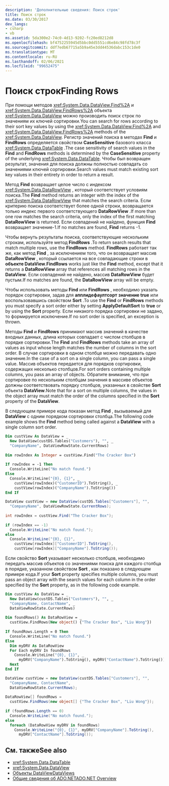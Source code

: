 ```yaml
---
description: 'Дополнительные сведения: Поиск строк'
title: Поиск строк
ms.date: 03/30/2017
dev_langs:
- csharp
- vb
ms.assetid: 5da300e2-74c0-4d13-9202-fc20ed8212d8
ms.openlocfilehash: bf4752255945d5bbc0dd5551cd6e84c98fd78c3f
ms.sourcegitcommit: ddf7edb67715a5b9a45e3dd44536dabc153c1de0
ms.translationtype: MT
ms.contentlocale: ru-RU
ms.lasthandoff: 02/06/2021
ms.locfileid: "99652475"
---
```

# <a name="finding-rows"></a><span data-ttu-id="32c06-103">Поиск строк</span><span class="sxs-lookup"><span data-stu-id="32c06-103">Finding Rows</span></span>

<span data-ttu-id="32c06-104">При помощи методов <xref:System.Data.DataView.Find%2A> и <xref:System.Data.DataView.FindRows%2A> объекта <xref:System.Data.DataView> можно производить поиск строк по значениям их ключей сортировки.</span><span class="sxs-lookup"><span data-stu-id="32c06-104">You can search for rows according to their sort key values by using the <xref:System.Data.DataView.Find%2A> and <xref:System.Data.DataView.FindRows%2A> methods of the <xref:System.Data.DataView>.</span></span> <span data-ttu-id="32c06-105">Регистр значений поиска в методах **Find** и **FindRows** определяется свойством **CaseSensitive** базового класса <xref:System.Data.DataTable> .</span><span class="sxs-lookup"><span data-stu-id="32c06-105">The case sensitivity of search values in the **Find** and **FindRows** methods is determined by the **CaseSensitive** property of the underlying <xref:System.Data.DataTable>.</span></span> <span data-ttu-id="32c06-106">Чтобы был возвращен результат, значения для поиска должны полностью совпадать со значениями ключей сортировки.</span><span class="sxs-lookup"><span data-stu-id="32c06-106">Search values must match existing sort key values in their entirety in order to return a result.</span></span>  
  
 <span data-ttu-id="32c06-107">Метод **Find** возвращает целое число с индексом <xref:System.Data.DataRowView> , который соответствует условиям поиска.</span><span class="sxs-lookup"><span data-stu-id="32c06-107">The **Find** method returns an integer with the index of the <xref:System.Data.DataRowView> that matches the search criteria.</span></span> <span data-ttu-id="32c06-108">Если критерию поиска соответствует более одной строки, возвращается только индекс первого соответствующего **DataRowView** .</span><span class="sxs-lookup"><span data-stu-id="32c06-108">If more than one row matches the search criteria, only the index of the first matching **DataRowView** is returned.</span></span> <span data-ttu-id="32c06-109">Если совпадений не найдено, функция **Find** возвращает значение-1.</span><span class="sxs-lookup"><span data-stu-id="32c06-109">If no matches are found, **Find** returns -1.</span></span>  
  
 <span data-ttu-id="32c06-110">Чтобы вернуть результаты поиска, соответствующие нескольким строкам, используйте метод **FindRows** .</span><span class="sxs-lookup"><span data-stu-id="32c06-110">To return search results that match multiple rows, use the **FindRows** method.</span></span> <span data-ttu-id="32c06-111">**FindRows** работает так же, как метод **Find** , за исключением того, что он возвращает массив **DataRowView** , который ссылается на все совпадающие строки в **объекте DataView**.</span><span class="sxs-lookup"><span data-stu-id="32c06-111">**FindRows** works just like the **Find** method, except that it returns a **DataRowView** array that references all matching rows in the **DataView**.</span></span> <span data-ttu-id="32c06-112">Если совпадений не найдено, массив **DataRowView** будет пустым.</span><span class="sxs-lookup"><span data-stu-id="32c06-112">If no matches are found, the **DataRowView** array will be empty.</span></span>  
  
 <span data-ttu-id="32c06-113">Чтобы использовать методы **Find** или **FindRows** , необходимо указать порядок сортировки, задав для **апплидефаултсорт** **значение true** или воспользовавшись свойством **Sort** .</span><span class="sxs-lookup"><span data-stu-id="32c06-113">To use the **Find** or **FindRows** methods you must specify a sort order either by setting **ApplyDefaultSort** to **true** or by using the **Sort** property.</span></span> <span data-ttu-id="32c06-114">Если никакого порядка сортировки не задано, то формируется исключение.</span><span class="sxs-lookup"><span data-stu-id="32c06-114">If no sort order is specified, an exception is thrown.</span></span>  
  
 <span data-ttu-id="32c06-115">Методы **Find** и **FindRows** принимают массив значений в качестве входных данных, длина которых совпадает с числом столбцов в порядке сортировки.</span><span class="sxs-lookup"><span data-stu-id="32c06-115">The **Find** and **FindRows** methods take an array of values as input whose length matches the number of columns in the sort order.</span></span> <span data-ttu-id="32c06-116">В случае сортировки в одном столбце можно передавать одно значение.</span><span class="sxs-lookup"><span data-stu-id="32c06-116">In the case of a sort on a single column, you can pass a single value.</span></span> <span data-ttu-id="32c06-117">Массив объектов передается для порядков сортировки, содержащих несколько столбцов.</span><span class="sxs-lookup"><span data-stu-id="32c06-117">For sort orders containing multiple columns, you pass an array of objects.</span></span> <span data-ttu-id="32c06-118">Обратите внимание, что при сортировке по нескольким столбцам значения в массиве объектов должны соответствовать порядку столбцов, указанных в свойстве **Sort** объекта **DataView**.</span><span class="sxs-lookup"><span data-stu-id="32c06-118">Note that for a sort on multiple columns, the values in the object array must match the order of the columns specified in the **Sort** property of the **DataView**.</span></span>  
  
 <span data-ttu-id="32c06-119">В следующем примере кода показан метод **Find** , вызываемый для **DataView** с одним порядком сортировки столбца.</span><span class="sxs-lookup"><span data-stu-id="32c06-119">The following code example shows the **Find** method being called against a **DataView** with a single column sort order.</span></span>  
  
```vb  
Dim custView As DataView = _  
  New DataView(custDS.Tables("Customers"), "", _  
  "CompanyName", DataViewRowState.CurrentRows)  
  
Dim rowIndex As Integer = custView.Find("The Cracker Box")  
  
If rowIndex = -1 Then  
  Console.WriteLine("No match found.")  
Else  
  Console.WriteLine("{0}, {1}", _  
    custView(rowIndex)("CustomerID").ToString(), _  
    custView(rowIndex)("CompanyName").ToString())  
End If  
```  
  
```csharp  
DataView custView = new DataView(custDS.Tables["Customers"], "",
  "CompanyName", DataViewRowState.CurrentRows);  
  
int rowIndex = custView.Find("The Cracker Box");  
  
if (rowIndex == -1)  
  Console.WriteLine("No match found.");  
else  
  Console.WriteLine("{0}, {1}",  
    custView[rowIndex]["CustomerID"].ToString(),  
    custView[rowIndex]["CompanyName"].ToString());  
```  
  
 <span data-ttu-id="32c06-120">Если свойство **Sort** указывает несколько столбцов, необходимо передать массив объектов со значениями поиска для каждого столбца в порядке, указанном свойством **Sort** , как показано в следующем примере кода.</span><span class="sxs-lookup"><span data-stu-id="32c06-120">If your **Sort** property specifies multiple columns, you must pass an object array with the search values for each column in the order specified by the **Sort** property, as in the following code example.</span></span>  
  
```vb  
Dim custView As DataView = _  
  New DataView(custDS.Tables("Customers"), "", _  
  "CompanyName, ContactName", _  
  DataViewRowState.CurrentRows)  
  
Dim foundRows() As DataRowView = _  
  custView.FindRows(New object() {"The Cracker Box", "Liu Wong"})  
  
If foundRows.Length = 0 Then  
  Console.WriteLine("No match found.")  
Else  
  Dim myDRV As DataRowView  
  For Each myDRV In foundRows  
    Console.WriteLine("{0}, {1}", _  
      myDRV("CompanyName").ToString(), myDRV("ContactName").ToString())  
  Next  
End If  
```  
  
```csharp  
DataView custView = new DataView(custDS.Tables["Customers"], "",  
  "CompanyName, ContactName",  
  DataViewRowState.CurrentRows);  
  
DataRowView[] foundRows =
  custView.FindRows(new object[] {"The Cracker Box", "Liu Wong"});  
  
if (foundRows.Length == 0)  
  Console.WriteLine("No match found.");  
else  
  foreach (DataRowView myDRV in foundRows)  
    Console.WriteLine("{0}, {1}", myDRV["CompanyName"].ToString(),
      myDRV["ContactName"].ToString());  
```  
  
## <a name="see-also"></a><span data-ttu-id="32c06-121">См. также</span><span class="sxs-lookup"><span data-stu-id="32c06-121">See also</span></span>

- <xref:System.Data.DataTable>
- <xref:System.Data.DataView>
- [<span data-ttu-id="32c06-122">Объекты DataView</span><span class="sxs-lookup"><span data-stu-id="32c06-122">DataViews</span></span>](dataviews.md)
- [<span data-ttu-id="32c06-123">Общие сведения об ADO.NET</span><span class="sxs-lookup"><span data-stu-id="32c06-123">ADO.NET Overview</span></span>](../ado-net-overview.md)
